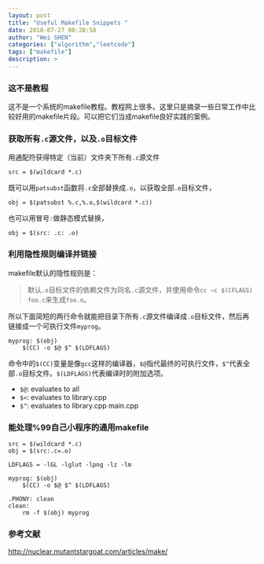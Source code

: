 ```yaml
---
layout: post
title: "Useful Makefile Snippets "
date: 2018-07-27 00:28:58
author: "Wei SHEN"
categories: ["algorithm","leetcode"]
tags: ["makefile"]
description: >
---
```


### 这不是教程
这不是一个系统的makefile教程。教程网上很多。这里只是摘录一些日常工作中比较好用的makefile片段。可以把它们当成makefile良好实践的案例。

### 获取所有`.c`源文件，以及`.o`目标文件
用通配符获得特定（当前）文件夹下所有`.c`源文件
```
src = $(wildcard *.c)
```

既可以用`patsubst`函数将`.c`全部替换成`.o`，以获取全部`.o`目标文件，
```
obj = $(patsubst %.c,%.o,$(wildcard *.c))
```
也可以用冒号`:`做静态模式替换，
```
obj = $(src: .c: .o)
```

### 利用隐性规则编译并链接
makefile默认的隐性规则是：
> 默认`.o`目标文件的依赖文件为同名`.c`源文件，并使用命令`cc –c $(CFLAGS) foo.c`来生成`foo.o`。

所以下面简短的两行命令就能把目录下所有`.c`源文件编译成`.o`目标文件，然后再链接成一个可执行文件`myprog`。
```
myprog: $(obj)
    $(CC) -o $@ $^ $(LDFLAGS)
```
命令中的`$(CC)`变量是像`gcc`这样的编译器，`$@`指代最终的可执行文件，`$^`代表全部`.o`目标文件。`$(LDFLAGS)`代表编译时的附加选项。


* `$@`: evaluates to all
* `$<`: evaluates to library.cpp
* `$^`: evaluates to library.cpp main.cpp

### 能处理%99自己小程序的通用makefile
```
src = $(wildcard *.c)
obj = $(src:.c=.o)

LDFLAGS = -lGL -lglut -lpng -lz -lm

myprog: $(obj)
    $(CC) -o $@ $^ $(LDFLAGS)

.PHONY: clean
clean:
    rm -f $(obj) myprog
```


### 参考文献
http://nuclear.mutantstargoat.com/articles/make/
